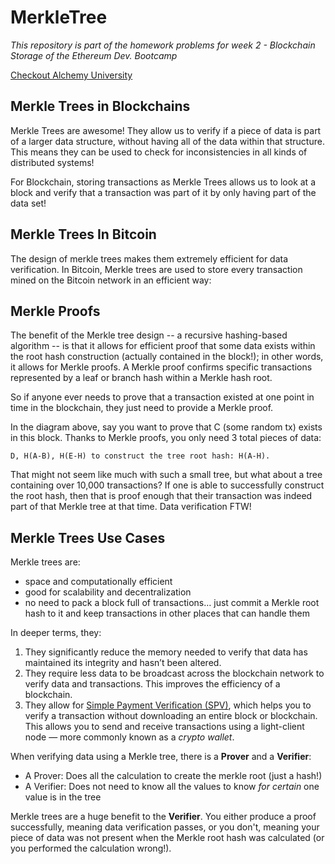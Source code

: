 # MerkleTree

*This repository is part of the homework problems for week 2 - Blockchain Storage of the Ethereum Dev. Bootcamp*

[Checkout Alchemy University](https://university.alchemy.com)

## Merkle Trees in Blockchains
Merkle Trees are awesome! They allow us to verify if a piece of data is part of a larger data structure, without having all of the data within that structure. This means they can be used to check for inconsistencies in all kinds of distributed systems!

For Blockchain, storing transactions as Merkle Trees allows us to look at a block and verify that a transaction was part of it by only having part of the data set!

## Merkle Trees In Bitcoin
The design of merkle trees makes them extremely efficient for data verification. In Bitcoin, Merkle trees are used to store every transaction mined on the Bitcoin network in an efficient way:

## Merkle Proofs
The benefit of the Merkle tree design -- a recursive hashing-based algorithm -- is that it allows for efficient proof that some data exists within the root hash construction (actually contained in the block!); in other words, it allows for Merkle proofs. A Merkle proof confirms specific transactions represented by a leaf or branch hash within a Merkle hash root.

So if anyone ever needs to prove that a transaction existed at one point in time in the blockchain, they just need to provide a Merkle proof.


In the diagram above, say you want to prove that C (some random tx) exists in this block. Thanks to Merkle proofs, you only need 3 total pieces of data:

```AsciiDoc
D, H(A-B), H(E-H) to construct the tree root hash: H(A-H). 
```
That might not seem like much with such a small tree, but what about a tree containing over 10,000 transactions? If one is able to successfully construct the root hash, then that is proof enough that their transaction was indeed part of that Merkle tree at that time. Data verification FTW!

## Merkle Trees Use Cases
Merkle trees are:
- space and computationally efficient
- good for scalability and decentralization
- no need to pack a block full of transactions… just commit a Merkle root hash to it and keep transactions in other places that can handle them

In deeper terms, they:
1. They significantly reduce the memory needed to verify that data has maintained its integrity and hasn’t been altered.
2. They require less data to be broadcast across the blockchain network to verify data and transactions. This improves the efficiency of a blockchain.
3. They allow for [Simple Payment Verification (SPV)](https://wiki.bitcoinsv.io/index.php/Simplified_Payment_Verification), which helps you to verify a transaction without downloading an entire block or blockchain. This allows you to send and receive transactions using a light-client node — more commonly known as a *crypto wallet*.

When verifying data using a Merkle tree, there is a **Prover** and a **Verifier**:
- A Prover: Does all the calculation to create the merkle root (just a hash!)
- A Verifier: Does not need to know all the values to know *for certain* one value is in the tree

Merkle trees are a huge benefit to the **Verifier**. You either produce a proof successfully, meaning data verification passes, or you don't, meaning your piece of data was not present when the Merkle root hash was calculated (or you performed the calculation wrong!).
